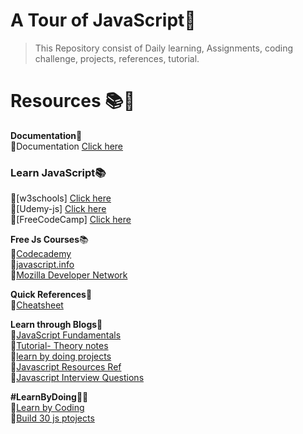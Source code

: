 # A Tour of JavaScript💛
> This Repository consist of Daily learning, Assignments, coding challenge, projects, references, tutorial.






# Resources 📚🧾


**Documentation**📑<br>
📔Documentation [Click here](http://introjs.com/docs)<br>

### Learn JavaScript📚
📗[w3schools] [Click here](https://www.w3schools.com/js/)<br>
📗[Udemy-js] [Click here](https://www.udemy.com/course/the-complete-javascript-course/)<br>
📗[FreeCodeCamp] [Click here](https://www.freecodecamp.org/learn/javascript-algorithms-and-data-structures/)<br>


**Free Js Courses**📚<br>
📗[Codecademy](https://www.codecademy.com/catalog/language/javascript)<br>
📗[javascript.info](https://javascript.info/)<br>
📗[Mozilla Developer Network](https://developer.mozilla.org/en-US/docs/Web/JavaScript)<br>



**Quick References**📖<br>
📘[Cheatsheet](https://html-css-js.com/js/) <br>


**Learn through Blogs**🧾<br>
📘[JavaScript Fundamentals](https://www.freecodecamp.org/news/javascript-example/)<br>
📘[Tutorial- Theory notes](https://drive.google.com/drive/u/0/folders/1GwY_1ixbYcNgDwIiLuzdH9Rf9hHjuMqk)<br>
📘[learn by doing projects](https://drive.google.com/drive/u/0/folders/1GwY_1ixbYcNgDwIiLuzdH9Rf9hHjuMqk)<br>
📘[Javascript Resources Ref](https://www.freecodecamp.org/news/30-free-resources-for-learning-javascript-fundamentals/)<br>
📘[Javascript Interview Questions](https://www.interviewbit.com/javascript-interview-questions/)<br>

**#LearnByDoing**👩‍💻<br>
📕[Learn by Coding](https://www.interviewbit.com/courses/fast-track-js/)<br>
📕[Build 30 js ptojects](https://javascript30.com/)<br>


